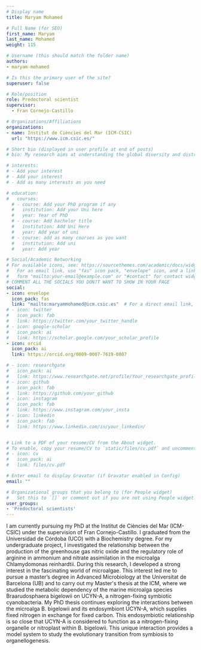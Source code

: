 ```yaml
---
# Display name
title: Maryam Mohamed

# Full Name (for SEO)
first_name: Maryam
last_name: Mohamed
weight: 115

# Username (this should match the folder name)
authors:
- maryam-mohamed

# Is this the primary user of the site?
superuser: false

# Role/position
role: Predoctoral scientist
supervisor: 
  - Fran Cornejo-Castillo

# Organizations/Affiliations
organizations:
- name: Institut de Ciències del Mar (ICM-CSIC)
  url: "https://www.icm.csic.es/"

# Short bio (displayed in user profile at end of posts)
# bio: My research aims at understanding the global diversity and distribution of eukaryotic and prokaryotic microbes employing curated phylogenetic frameworks focusing on novel environmental taxa.

# interests:
# - Add your interest
# - Add your interest
# - Add as many interests as you need

# education:
#   courses:
  # - course: Add your PhD program if any
  #   institution: Add your Uni here
  #   year: Year of PhD
  # - course: Add bachelor title
  #   institution: Add Uni Here
  #   year: Add year of uni
  # - course: add as many courses as you want
  #   institution: Add uni
  #   year: Add year

# Social/Academic Networking
# For available icons, see: https://sourcethemes.com/academic/docs/widgets/#icons
#   For an email link, use "fas" icon pack, "envelope" icon, and a link in the
#   form "mailto:your-email@example.com" or "#contact" for contact widget.
# COMMENT ALL THE SOCIALS YOU DON?T WANT TO SHOW IN YOUR PAGE
social:
- icon: envelope
  icon_pack: fas
  link: "mailto:maryammohamed@icm.csic.es"  # For a direct email link, use "mailto:test@example.org".
# - icon: twitter
#   icon_pack: fab
#   link: https://twitter.com/your_twitter_handle
# - icon: google-scholar
#   icon_pack: ai
#   link: https://scholar.google.com/your_scholar_profile
- icon: orcid
  icon_pack: ai
  link: https://orcid.org/0009-0007-7619-0807

# - icon: researchgate
#   icon_pack: ai
#   link: https://www.researchgate.net/profile/Your_researchgate_profile
# - icon: github
#   icon_pack: fab
#   link: https://github.com/your_github
# - icon: instagram
#   icon_pack: fab
#   link: https://www.instagram.com/your_insta
# - icon: linkedin
#   icon_pack: fab
#   link: https://www.linkedin.com/in/your_linkedin/


# Link to a PDF of your resume/CV from the About widget.
# To enable, copy your resume/CV to `static/files/cv.pdf` and uncomment the lines below.
# - icon: cv
#   icon_pack: ai
#   link: files/cv.pdf

# Enter email to display Gravatar (if Gravatar enabled in Config)
email: ""

# Organizational groups that you belong to (for People widget)
#   Set this to `[]` or comment out if you are not using People widget.
user_groups:
- 'Predoctoral scientists'
---
```

I am currently pursuing my PhD at the Institut de Ciències del Mar (ICM-CSIC) under the supervision of Fran Cornejo-Castillo. I graduated from the Universidad de Córdoba (UCO) with a Biochemistry degree. For my undergraduate project, I investigated the relationship between the production of the greenhouse gas nitric oxide and the regulatory role of arginine in ammonium and nitrate assimilation in the microalga Chlamydomonas reinhardtii. During this research, I developed a strong interest in the fascinating world of microalgae. This interest led me to pursue a master’s degree in Advanced Microbiology at the Universitat de Barcelona (UB) and to carry out my Master's thesis at the ICM, where we studied the metabolic dependency of the marine microalga species Braarudosphaera bigelowii on UCYN-A, a nitrogen-fixing symbiotic cyanobacteria. 
My PhD thesis continues exploring the interactions between the microalga B. bigelowii and its endosymbiont UCYN-A, which supplies fixed nitrogen in exchange for fixed carbon. This endosymbiotic relationship is so close that UCYN-A is considered to function as a nitrogen-fixing organelle or nitroplast within B. bigelowii. This unique interaction provides a model system to study the evolutionary transition from symbiosis to organellogenesis.


